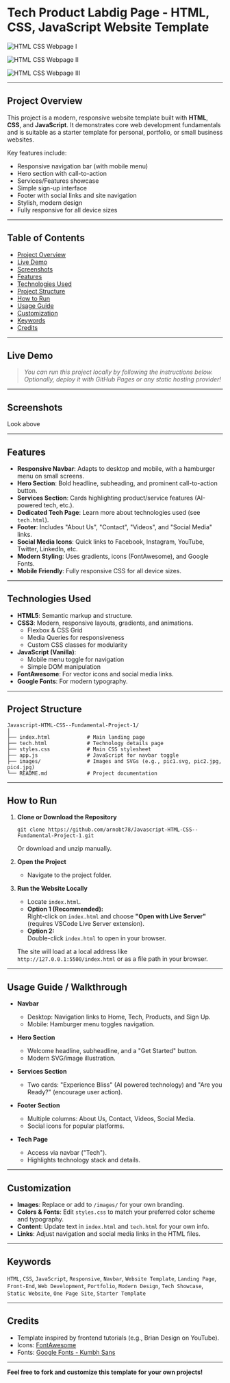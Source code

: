 # Tech Product Labdig Page - HTML, CSS, JavaScript Website Template

![HTML CSS Webpage I](https://github.com/user-attachments/assets/25acc0c2-b80d-4510-98a5-012c7130af2b)

![HTML CSS Webpage II](https://github.com/user-attachments/assets/bf19dc13-96f7-4b88-a374-a25df4e16660)

![HTML CSS Webpage III](https://github.com/user-attachments/assets/828762a4-615a-4842-b339-bc30a82f21b8)

---

## Project Overview

This project is a modern, responsive website template built with **HTML**, **CSS**, and **JavaScript**. It demonstrates core web development fundamentals and is suitable as a starter template for personal, portfolio, or small business websites.

Key features include:
- Responsive navigation bar (with mobile menu)
- Hero section with call-to-action
- Services/Features showcase
- Simple sign-up interface
- Footer with social links and site navigation
- Stylish, modern design
- Fully responsive for all device sizes

---

## Table of Contents

- [Project Overview](#project-overview)
- [Live Demo](#live-demo)
- [Screenshots](#screenshots)
- [Features](#features)
- [Technologies Used](#technologies-used)
- [Project Structure](#project-structure)
- [How to Run](#how-to-run)
- [Usage Guide](#usage-guide)
- [Customization](#customization)
- [Keywords](#keywords)
- [Credits](#credits)

---

## Live Demo

> _You can run this project locally by following the instructions below. Optionally, deploy it with GitHub Pages or any static hosting provider!_

---

## Screenshots

Look above

---

## Features

- **Responsive Navbar**: Adapts to desktop and mobile, with a hamburger menu on small screens.
- **Hero Section**: Bold headline, subheading, and prominent call-to-action button.
- **Services Section**: Cards highlighting product/service features (AI-powered tech, etc.).
- **Dedicated Tech Page**: Learn more about technologies used (see `tech.html`).
- **Footer**: Includes "About Us", "Contact", "Videos", and "Social Media" links.
- **Social Media Icons**: Quick links to Facebook, Instagram, YouTube, Twitter, LinkedIn, etc.
- **Modern Styling**: Uses gradients, icons (FontAwesome), and Google Fonts.
- **Mobile Friendly**: Fully responsive CSS for all device sizes.

---

## Technologies Used

- **HTML5**: Semantic markup and structure.
- **CSS3**: Modern, responsive layouts, gradients, and animations.
  - Flexbox & CSS Grid
  - Media Queries for responsiveness
  - Custom CSS classes for modularity
- **JavaScript (Vanilla)**: 
  - Mobile menu toggle for navigation
  - Simple DOM manipulation
- **FontAwesome**: For vector icons and social media links.
- **Google Fonts**: For modern typography.

---

## Project Structure

```
Javascript-HTML-CSS--Fundamental-Project-1/
│
├── index.html            # Main landing page
├── tech.html             # Technology details page
├── styles.css            # Main CSS stylesheet
├── app.js                # JavaScript for navbar toggle
├── images/               # Images and SVGs (e.g., pic1.svg, pic2.jpg, pic4.jpg)
└── README.md             # Project documentation
```

---

## How to Run

1. **Clone or Download the Repository**
   ```
   git clone https://github.com/arnobt78/Javascript-HTML-CSS--Fundamental-Project-1.git
   ```
   Or download and unzip manually.

2. **Open the Project**
   - Navigate to the project folder.

3. **Run the Website Locally**
   - Locate `index.html`.
   - **Option 1 (Recommended):**  
     Right-click on `index.html` and choose **"Open with Live Server"** (requires VSCode Live Server extension).
   - **Option 2:**  
     Double-click `index.html` to open in your browser.

   The site will load at a local address like `http://127.0.0.1:5500/index.html` or as a file path in your browser.

---

## Usage Guide / Walkthrough

- **Navbar**
  - Desktop: Navigation links to Home, Tech, Products, and Sign Up.
  - Mobile: Hamburger menu toggles navigation.

- **Hero Section**
  - Welcome headline, subheadline, and a "Get Started" button.
  - Modern SVG/image illustration.

- **Services Section**
  - Two cards: "Experience Bliss" (AI powered technology) and "Are you Ready?" (encourage user action).

- **Footer Section**
  - Multiple columns: About Us, Contact, Videos, Social Media.
  - Social icons for popular platforms.

- **Tech Page**
  - Access via navbar ("Tech").
  - Highlights technology stack and details.

---

## Customization

- **Images**: Replace or add to `/images/` for your own branding.
- **Colors & Fonts**: Edit `styles.css` to match your preferred color scheme and typography.
- **Content**: Update text in `index.html` and `tech.html` for your own info.
- **Links**: Adjust navigation and social media links in the HTML files.

---

## Keywords

`HTML`, `CSS`, `JavaScript`, `Responsive`, `Navbar`, `Website Template`, `Landing Page`, `Front-End`, `Web Development`, `Portfolio`, `Modern Design`, `Tech Showcase`, `Static Website`, `One Page Site`, `Starter Template`

---

## Credits

- Template inspired by frontend tutorials (e.g., Brian Design on YouTube).
- Icons: [FontAwesome](https://fontawesome.com/)
- Fonts: [Google Fonts - Kumbh Sans](https://fonts.google.com/specimen/Kumbh+Sans)

---

**Feel free to fork and customize this template for your own projects!**
